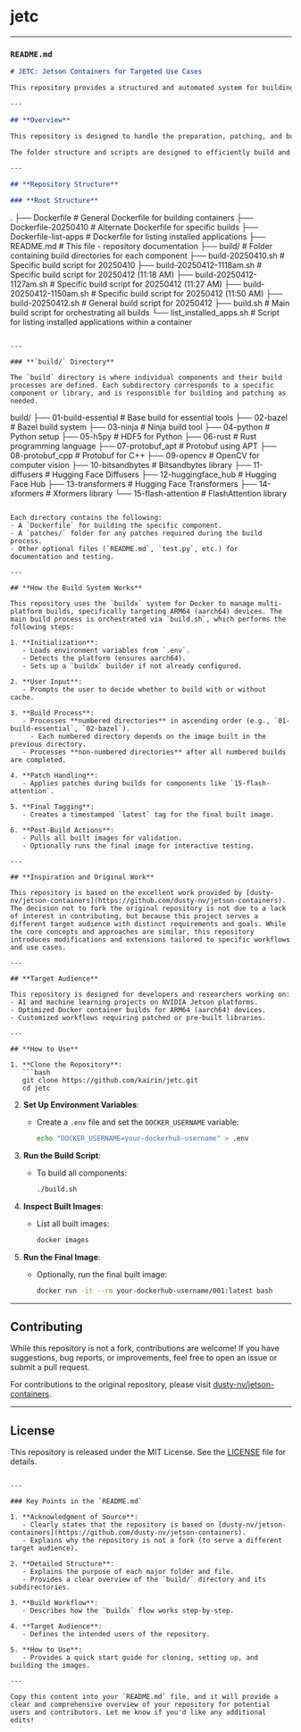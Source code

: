 # jetc

---

### **`README.md`**

```markdown
# JETC: Jetson Containers for Targeted Use Cases

This repository provides a structured and automated system for building Docker containers tailored for Jetson devices. The project is inspired by and based on the work provided by [dusty-nv/jetson-containers](https://github.com/dusty-nv/jetson-containers).

---

## **Overview**

This repository is designed to handle the preparation, patching, and building of Docker containers for various libraries and tools commonly used in AI, machine learning, and edge-computing workflows. The project leverages Docker's `buildx` to ensure compatibility with ARM64 (aarch64) devices, specifically NVIDIA Jetson platforms.

The folder structure and scripts are designed to efficiently build and patch specific components, with flexibility to handle dependencies and downstream workflows.

---

## **Repository Structure**

### **Root Structure**

```
.
├── Dockerfile                       # General Dockerfile for building containers
├── Dockerfile-20250410              # Alternate Dockerfile for specific builds
├── Dockerfile-list-apps             # Dockerfile for listing installed applications
├── README.md                        # This file - repository documentation
├── build/                           # Folder containing build directories for each component
├── build-20250410.sh                # Specific build script for 20250410
├── build-20250412-1118am.sh         # Specific build script for 20250412 (11:18 AM)
├── build-20250412-1127am.sh         # Specific build script for 20250412 (11:27 AM)
├── build-20250412-1150am.sh         # Specific build script for 20250412 (11:50 AM)
├── build-20250412.sh                # General build script for 20250412
├── build.sh                         # Main build script for orchestrating all builds
└── list_installed_apps.sh           # Script for listing installed applications within a container
```

---

### **`build/` Directory**

The `build` directory is where individual components and their build processes are defined. Each subdirectory corresponds to a specific component or library, and is responsible for building and patching as needed.

```
build/
├── 01-build-essential               # Base build for essential tools
├── 02-bazel                         # Bazel build system
├── 03-ninja                         # Ninja build tool
├── 04-python                        # Python setup
├── 05-h5py                          # HDF5 for Python
├── 06-rust                          # Rust programming language
├── 07-protobuf_apt                  # Protobuf using APT
├── 08-protobuf_cpp                  # Protobuf for C++
├── 09-opencv                        # OpenCV for computer vision
├── 10-bitsandbytes                  # Bitsandbytes library
├── 11-diffusers                     # Hugging Face Diffusers
├── 12-huggingface_hub               # Hugging Face Hub
├── 13-transformers                  # Hugging Face Transformers
├── 14-xformers                      # Xformers library
└── 15-flash-attention               # FlashAttention library
```

Each directory contains the following:
- A `Dockerfile` for building the specific component.
- A `patches/` folder for any patches required during the build process.
- Other optional files (`README.md`, `test.py`, etc.) for documentation and testing.

---

## **How the Build System Works**

This repository uses the `buildx` system for Docker to manage multi-platform builds, specifically targeting ARM64 (aarch64) devices. The main build process is orchestrated via `build.sh`, which performs the following steps:

1. **Initialization**:
   - Loads environment variables from `.env`.
   - Detects the platform (ensures aarch64).
   - Sets up a `buildx` builder if not already configured.

2. **User Input**:
   - Prompts the user to decide whether to build with or without cache.

3. **Build Process**:
   - Processes **numbered directories** in ascending order (e.g., `01-build-essential`, `02-bazel`).
     - Each numbered directory depends on the image built in the previous directory.
   - Processes **non-numbered directories** after all numbered builds are completed.

4. **Patch Handling**:
   - Applies patches during builds for components like `15-flash-attention`.

5. **Final Tagging**:
   - Creates a timestamped `latest` tag for the final built image.

6. **Post-Build Actions**:
   - Pulls all built images for validation.
   - Optionally runs the final image for interactive testing.

---

## **Inspiration and Original Work**

This repository is based on the excellent work provided by [dusty-nv/jetson-containers](https://github.com/dusty-nv/jetson-containers). The decision not to fork the original repository is not due to a lack of interest in contributing, but because this project serves a different target audience with distinct requirements and goals. While the core concepts and approaches are similar, this repository introduces modifications and extensions tailored to specific workflows and use cases.

---

## **Target Audience**

This repository is designed for developers and researchers working on:
- AI and machine learning projects on NVIDIA Jetson platforms.
- Optimized Docker container builds for ARM64 (aarch64) devices.
- Customized workflows requiring patched or pre-built libraries.

---

## **How to Use**

1. **Clone the Repository**:
   ```bash
   git clone https://github.com/kairin/jetc.git
   cd jetc
   ```

2. **Set Up Environment Variables**:
   - Create a `.env` file and set the `DOCKER_USERNAME` variable:
     ```bash
     echo "DOCKER_USERNAME=your-dockerhub-username" > .env
     ```

3. **Run the Build Script**:
   - To build all components:
     ```bash
     ./build.sh
     ```

4. **Inspect Built Images**:
   - List all built images:
     ```bash
     docker images
     ```

5. **Run the Final Image**:
   - Optionally, run the final built image:
     ```bash
     docker run -it --rm your-dockerhub-username/001:latest bash
     ```

---

## **Contributing**

While this repository is not a fork, contributions are welcome! If you have suggestions, bug reports, or improvements, feel free to open an issue or submit a pull request.

For contributions to the original repository, please visit [dusty-nv/jetson-containers](https://github.com/dusty-nv/jetson-containers).

---

## **License**

This repository is released under the MIT License. See the [LICENSE](LICENSE) file for details.
```

---

### Key Points in the `README.md`

1. **Acknowledgment of Source**:
   - Clearly states that the repository is based on [dusty-nv/jetson-containers](https://github.com/dusty-nv/jetson-containers).
   - Explains why the repository is not a fork (to serve a different target audience).

2. **Detailed Structure**:
   - Explains the purpose of each major folder and file.
   - Provides a clear overview of the `build/` directory and its subdirectories.

3. **Build Workflow**:
   - Describes how the `buildx` flow works step-by-step.

4. **Target Audience**:
   - Defines the intended users of the repository.

5. **How to Use**:
   - Provides a quick start guide for cloning, setting up, and building the images.

---

Copy this content into your `README.md` file, and it will provide a clear and comprehensive overview of your repository for potential users and contributors. Let me know if you'd like any additional edits!
